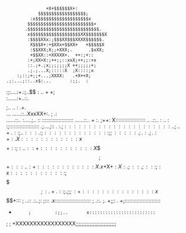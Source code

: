                                                              
                   +X+$$$$$$X+:                              
                $$$$$$$$$$$$$$$$$$;                          
             :x$$$$$$$$$$$$$$$$$$$$x                         
            $$$$$$$$$$$$$$$$$$$$$$$$$+                       
           .$$$$$$$$$$$$$$$$$$$$$$$$$$$.                     
            x$$$$$$$$$$$$$$$$$$$XX$$$$$$$X                   
            :$$$$XXx:;$$$XX$$$XXXX$$$$$$.                    
             X$$$X+:+$XXx+$$XX+   +$$$$$X                    
             :$$XXX;X;;+XXX;.      .$xXX;                    
             +$$XX::+XXXXX+.  ++:;+::                        
            :+;XX+X:;++;;::xxX;++;;:+x                       
            ::.;+.;x;;;;;;;X ++;;;;;+;                       
            .;.;...X;:::::X  ;X::::;x                        
        :;::;+;;+...;XXXX:   .+X++X;                         
    .;:...;::..x$:...       :;;.  :                          
 :;:....:+.:;..$$$:..            ++$;                        
:......:+..::. $$$$;..     ..   :   .+.                      
...  ......::..XxxXX+:.        ;      .:                     
     ......::.. :.....;..    ::         :::::::::::::::::::::
     ......::.. +    :. ;++:            X::::::::::::::::::::
      ..  .::..  :  ..    :            :;::::::::::::::::::::
          .;....;:: . :.; :            $:::::::::::::::::::::
 .        .;..+  .::;..  :::      .   :;::::::::::::::;;:::::
.; .      :.;     .:+             :.  X::::::::::::x$$$$$$+::
;: .                              .: :+:::::::::::X$$$$;$$$+:
::..                               : +::::::::::::X.x$+X$+:X:
 .;                 ::.;:::        ;:x::::::::::::;$$$$$$$$;:
 .+            .::; .; ;  ;        :+:::::::::::::::x$$$$+:::
  ;           ..:: .:..;: ;:::     .x::::::::::::::::::::::::
  ;          .::.  ;.  +;;:     .  +;::::::::::::::::::::::::
  +          ;         :;;..       x:::::::::::::::::::::::::
  ;         ;    +XXXXXXXXXXXXXXXXX;;;;;;;;;;;;;;;;;;;;;;;;;;
